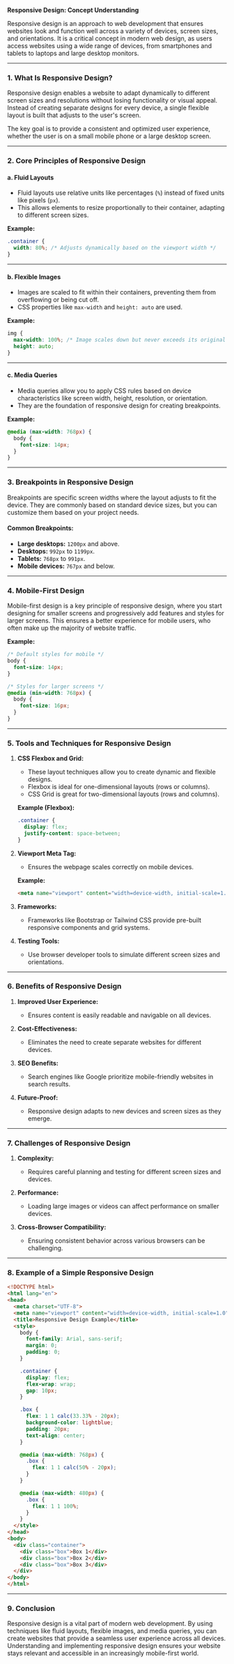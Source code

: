 **Responsive Design: Concept Understanding**

Responsive design is an approach to web development that ensures websites look and function well across a variety of devices, screen sizes, and orientations. It is a critical concept in modern web design, as users access websites using a wide range of devices, from smartphones and tablets to laptops and large desktop monitors.

---

### **1. What Is Responsive Design?**

Responsive design enables a website to adapt dynamically to different screen sizes and resolutions without losing functionality or visual appeal. Instead of creating separate designs for every device, a single flexible layout is built that adjusts to the user's screen.

The key goal is to provide a consistent and optimized user experience, whether the user is on a small mobile phone or a large desktop screen.

---

### **2. Core Principles of Responsive Design**

#### **a. Fluid Layouts**
- Fluid layouts use relative units like percentages (`%`) instead of fixed units like pixels (`px`).
- This allows elements to resize proportionally to their container, adapting to different screen sizes.

**Example:**
```css
.container {
  width: 80%; /* Adjusts dynamically based on the viewport width */
}
```

---

#### **b. Flexible Images**
- Images are scaled to fit within their containers, preventing them from overflowing or being cut off.
- CSS properties like `max-width` and `height: auto` are used.

**Example:**
```css
img {
  max-width: 100%; /* Image scales down but never exceeds its original size */
  height: auto;
}
```

---

#### **c. Media Queries**
- Media queries allow you to apply CSS rules based on device characteristics like screen width, height, resolution, or orientation.
- They are the foundation of responsive design for creating breakpoints.

**Example:**
```css
@media (max-width: 768px) {
  body {
    font-size: 14px;
  }
}
```

---

### **3. Breakpoints in Responsive Design**

Breakpoints are specific screen widths where the layout adjusts to fit the device. They are commonly based on standard device sizes, but you can customize them based on your project needs.

#### **Common Breakpoints:**
- **Large desktops:** `1200px` and above.
- **Desktops:** `992px` to `1199px`.
- **Tablets:** `768px` to `991px`.
- **Mobile devices:** `767px` and below.

---

### **4. Mobile-First Design**

Mobile-first design is a key principle of responsive design, where you start designing for smaller screens and progressively add features and styles for larger screens. This ensures a better experience for mobile users, who often make up the majority of website traffic.

**Example:**
```css
/* Default styles for mobile */
body {
  font-size: 14px;
}

/* Styles for larger screens */
@media (min-width: 768px) {
  body {
    font-size: 16px;
  }
}
```

---

### **5. Tools and Techniques for Responsive Design**

1. **CSS Flexbox and Grid:**
   - These layout techniques allow you to create dynamic and flexible designs.
   - Flexbox is ideal for one-dimensional layouts (rows or columns).
   - CSS Grid is great for two-dimensional layouts (rows and columns).

   **Example (Flexbox):**
   ```css
   .container {
     display: flex;
     justify-content: space-between;
   }
   ```

2. **Viewport Meta Tag:**
   - Ensures the webpage scales correctly on mobile devices.

   **Example:**
   ```html
   <meta name="viewport" content="width=device-width, initial-scale=1.0">
   ```

3. **Frameworks:**
   - Frameworks like Bootstrap or Tailwind CSS provide pre-built responsive components and grid systems.

4. **Testing Tools:**
   - Use browser developer tools to simulate different screen sizes and orientations.

---

### **6. Benefits of Responsive Design**

1. **Improved User Experience:**
   - Ensures content is easily readable and navigable on all devices.

2. **Cost-Effectiveness:**
   - Eliminates the need to create separate websites for different devices.

3. **SEO Benefits:**
   - Search engines like Google prioritize mobile-friendly websites in search results.

4. **Future-Proof:**
   - Responsive design adapts to new devices and screen sizes as they emerge.

---

### **7. Challenges of Responsive Design**

1. **Complexity:**
   - Requires careful planning and testing for different screen sizes and devices.

2. **Performance:**
   - Loading large images or videos can affect performance on smaller devices.

3. **Cross-Browser Compatibility:**
   - Ensuring consistent behavior across various browsers can be challenging.

---

### **8. Example of a Simple Responsive Design**

```html
<!DOCTYPE html>
<html lang="en">
<head>
  <meta charset="UTF-8">
  <meta name="viewport" content="width=device-width, initial-scale=1.0">
  <title>Responsive Design Example</title>
  <style>
    body {
      font-family: Arial, sans-serif;
      margin: 0;
      padding: 0;
    }

    .container {
      display: flex;
      flex-wrap: wrap;
      gap: 10px;
    }

    .box {
      flex: 1 1 calc(33.33% - 20px);
      background-color: lightblue;
      padding: 20px;
      text-align: center;
    }

    @media (max-width: 768px) {
      .box {
        flex: 1 1 calc(50% - 20px);
      }
    }

    @media (max-width: 480px) {
      .box {
        flex: 1 1 100%;
      }
    }
  </style>
</head>
<body>
  <div class="container">
    <div class="box">Box 1</div>
    <div class="box">Box 2</div>
    <div class="box">Box 3</div>
  </div>
</body>
</html>
```

---

### **9. Conclusion**

Responsive design is a vital part of modern web development. By using techniques like fluid layouts, flexible images, and media queries, you can create websites that provide a seamless user experience across all devices. Understanding and implementing responsive design ensures your website stays relevant and accessible in an increasingly mobile-first world.